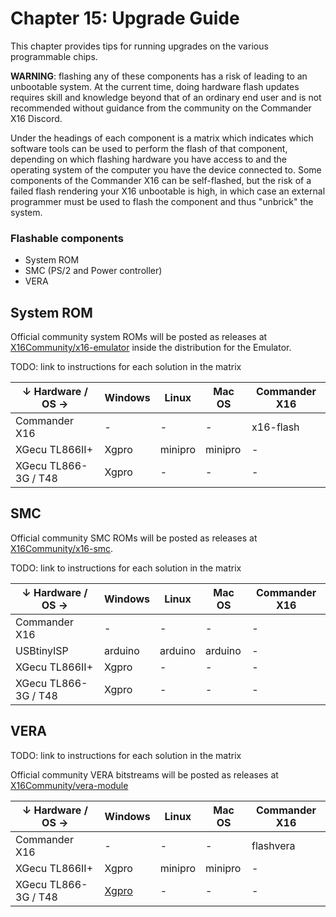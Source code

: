 # Chapter 15: Upgrade Guide

This chapter provides tips for running upgrades on the various programmable chips.

**WARNING**: flashing any of these components has a risk of leading to an unbootable system. At the current time, doing hardware flash updates requires skill and knowledge beyond that of an ordinary end user and is not recommended without guidance from the community on the Commander X16 Discord.

Under the headings of each component is a matrix which indicates which software tools can be used to perform the flash of that component, depending on which flashing hardware you have access to and the operating system of the computer you have the device connected to. Some components of the Commander X16 can be self-flashed, but the risk of a failed flash rendering your X16 unbootable is high, in which case an external programmer must be used to flash the component and thus "unbrick" the system.

### Flashable components
* System ROM
* SMC (PS/2 and Power controller)
* VERA

## System ROM

Official community system ROMs will be posted as releases at [X16Community/x16-emulator](https://github.com/X16Community/x16-emulator/releases) inside the distribution for the Emulator.

TODO: link to instructions for each solution in the matrix

| ↓ Hardware / OS → | Windows | Linux | Mac OS | Commander X16 |
|-|-|-|-|-|
| Commander X16 | - | - | - | x16-flash |
| XGecu TL866II+ | Xgpro | minipro | minipro | - |
| XGecu TL866-3G / T48 | Xgpro | - | - | - |

## SMC

Official community SMC ROMs will be posted as releases at [X16Community/x16-smc](https://github.com/X16Community/x16-smc/releases).

TODO: link to instructions for each solution in the matrix

| ↓ Hardware / OS → | Windows | Linux | Mac OS | Commander X16 |
|-|-|-|-|-|
| Commander X16 | - | - | - | - |
| USBtinyISP | arduino | arduino | arduino | - |
| XGecu TL866II+ | Xgpro | - | - | - |
| XGecu TL866-3G / T48 | Xgpro | - | - | - |

## VERA 

TODO: link to instructions for each solution in the matrix

Official community VERA bitstreams will be posted as releases at [X16Community/vera-module](https://github.com/X16Community/vera-module/releases)

| ↓ Hardware / OS → | Windows | Linux | Mac OS | Commander X16 |
|-|-|-|-|-|
| Commander X16 | - | - | - | flashvera |
| XGecu TL866II+ | Xgpro | minipro | minipro | - |
| XGecu TL866-3G / T48 | [Xgpro](X16%20Reference%20-%20Appendix%20B%20-%20VERA%20Recovery.md#appendix-b-vera-firmware-recovery) | - | - | - |

<!-- For PDF formatting -->
<div class="page-break"></div>
